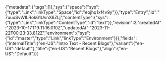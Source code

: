 {"metadata":{"tags":[]},"sys":{"space":{"sys":{"type":"Link","linkType":"Space","id":"eojhq1xf4v9y"}},"type":"Entry","id":"7uuuSvWILRok61UvnX6ZLj","contentType":{"sys":{"type":"Link","linkType":"ContentType","id":"text"}},"revision":3,"createdAt":"2023-10-17T19:11:16.010Z","updatedAt":"2023-11-22T00:23:33.812Z","environment":{"sys":{"id":"master","type":"Link","linkType":"Environment"}}},"fields":{"internalTitle":{"en-US":"Intro Text - Recent Blogs"},"variant":{"en-US":"default"},"title":{"en-US":"Recent Blogs"},"align":{"en-US":"Default"}}}